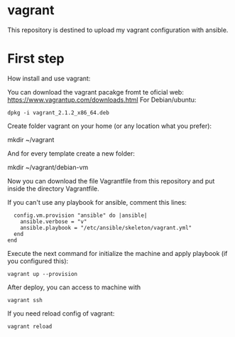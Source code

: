 # vagrant

This repository is destined to upload my vagrant configuration with ansible.

# First step

How install and use vagrant:

You can download the vagrant pacakge fromt te oficial web:
https://www.vagrantup.com/downloads.html
For Debian/ubuntu:
```
dpkg -i vagrant_2.1.2_x86_64.deb
```

Create folder vagrant on your home (or any location what you prefer):

mkdir ~/vagrant

And for every template create a new folder:

mkdir ~/vagrant/debian-vm

Now you can download the file Vagrantfile from this repository and put inside the directory Vagrantfile.

If you can't use any playbook for ansible, comment this lines:

```
  config.vm.provision "ansible" do |ansible|
    ansible.verbose = "v"
    ansible.playbook = "/etc/ansible/skeleton/vagrant.yml"
  end
end
```
Execute the next command for initialize the machine and apply playbook (if you configured this):
```
vagrant up --provision
```
After deploy, you can access to machine with
```
vagrant ssh
```
If you need reload config of vagrant:
```
vagrant reload
```
